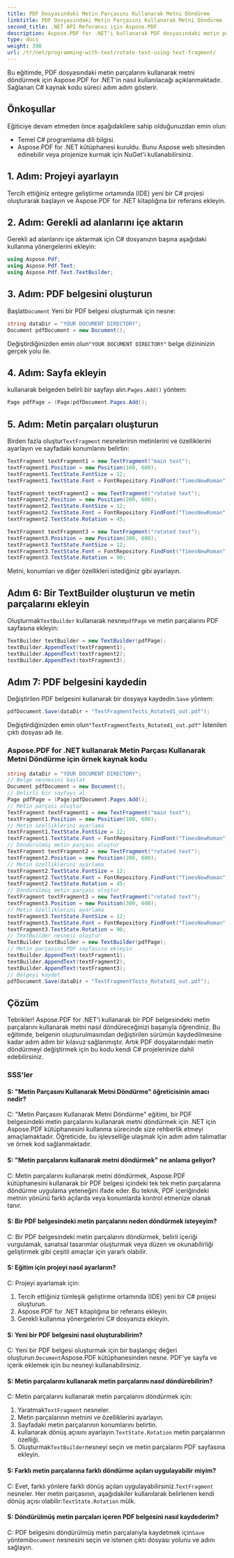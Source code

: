 ```yaml
---
title: PDF Dosyasındaki Metin Parçasını Kullanarak Metni Döndürme
linktitle: PDF Dosyasındaki Metin Parçasını Kullanarak Metni Döndürme
second_title: .NET API Referansı için Aspose.PDF
description: Aspose.PDF for .NET'i kullanarak PDF dosyasındaki metin parçalarını kullanarak metni nasıl döndüreceğinizi öğrenin.
type: docs
weight: 390
url: /tr/net/programming-with-text/rotate-text-using-text-fragment/
---
```

Bu eğitimde, PDF dosyasındaki metin parçalarını kullanarak metni döndürmek için Aspose.PDF for .NET'in nasıl kullanılacağı açıklanmaktadır. Sağlanan C# kaynak kodu süreci adım adım gösterir.

## Önkoşullar

Eğiticiye devam etmeden önce aşağıdakilere sahip olduğunuzdan emin olun:

- Temel C# programlama dili bilgisi.
- Aspose.PDF for .NET kütüphanesi kuruldu. Bunu Aspose web sitesinden edinebilir veya projenize kurmak için NuGet'i kullanabilirsiniz.

## 1. Adım: Projeyi ayarlayın

Tercih ettiğiniz entegre geliştirme ortamında (IDE) yeni bir C# projesi oluşturarak başlayın ve Aspose.PDF for .NET kitaplığına bir referans ekleyin.

## 2. Adım: Gerekli ad alanlarını içe aktarın

Gerekli ad alanlarını içe aktarmak için C# dosyanızın başına aşağıdaki kullanma yönergelerini ekleyin:

```csharp
using Aspose.Pdf;
using Aspose.Pdf.Text;
using Aspose.Pdf.Text.TextBuilder;
```

## 3. Adım: PDF belgesini oluşturun

 Başlat`Document` Yeni bir PDF belgesi oluşturmak için nesne:

```csharp
string dataDir = "YOUR DOCUMENT DIRECTORY";
Document pdfDocument = new Document();
```

 Değiştirdiğinizden emin olun`"YOUR DOCUMENT DIRECTORY"` belge dizininizin gerçek yolu ile.

## 4. Adım: Sayfa ekleyin

 kullanarak belgeden belirli bir sayfayı alın.`Pages.Add()` yöntem:

```csharp
Page pdfPage = (Page)pdfDocument.Pages.Add();
```

## 5. Adım: Metin parçaları oluşturun

 Birden fazla oluştur`TextFragment` nesnelerinin metinlerini ve özelliklerini ayarlayın ve sayfadaki konumlarını belirtin:

```csharp
TextFragment textFragment1 = new TextFragment("main text");
textFragment1.Position = new Position(100, 600);
textFragment1.TextState.FontSize = 12;
textFragment1.TextState.Font = FontRepository.FindFont("TimesNewRoman");

TextFragment textFragment2 = new TextFragment("rotated text");
textFragment2.Position = new Position(200, 600);
textFragment2.TextState.FontSize = 12;
textFragment2.TextState.Font = FontRepository.FindFont("TimesNewRoman");
textFragment2.TextState.Rotation = 45;

TextFragment textFragment3 = new TextFragment("rotated text");
textFragment3.Position = new Position(300, 600);
textFragment3.TextState.FontSize = 12;
textFragment3.TextState.Font = FontRepository.FindFont("TimesNewRoman");
textFragment3.TextState.Rotation = 90;
```

Metni, konumları ve diğer özellikleri istediğiniz gibi ayarlayın.

## Adım 6: Bir TextBuilder oluşturun ve metin parçalarını ekleyin

 Oluşturmak`TextBuilder` kullanarak nesne`pdfPage` ve metin parçalarını PDF sayfasına ekleyin:

```csharp
TextBuilder textBuilder = new TextBuilder(pdfPage);
textBuilder.AppendText(textFragment1);
textBuilder.AppendText(textFragment2);
textBuilder.AppendText(textFragment3);
```

## Adım 7: PDF belgesini kaydedin

 Değiştirilen PDF belgesini kullanarak bir dosyaya kaydedin.`Save` yöntem:

```csharp
pdfDocument.Save(dataDir + "TextFragmentTests_Rotated1_out.pdf");
```

 Değiştirdiğinizden emin olun`"TextFragmentTests_Rotated1_out.pdf"` İstenilen çıktı dosyası adı ile.

### Aspose.PDF for .NET kullanarak Metin Parçası Kullanarak Metni Döndürme için örnek kaynak kodu 
```csharp
string dataDir = "YOUR DOCUMENT DIRECTORY";
// Belge nesnesini başlat
Document pdfDocument = new Document();
// Belirli bir sayfayı al
Page pdfPage = (Page)pdfDocument.Pages.Add();
// Metin parçası oluştur
TextFragment textFragment1 = new TextFragment("main text");
textFragment1.Position = new Position(100, 600);
// Metin özelliklerini ayarlama
textFragment1.TextState.FontSize = 12;
textFragment1.TextState.Font = FontRepository.FindFont("TimesNewRoman");
// Döndürülmüş metin parçası oluştur
TextFragment textFragment2 = new TextFragment("rotated text");
textFragment2.Position = new Position(200, 600);
// Metin özelliklerini ayarlama
textFragment2.TextState.FontSize = 12;
textFragment2.TextState.Font = FontRepository.FindFont("TimesNewRoman");
textFragment2.TextState.Rotation = 45;
// Döndürülmüş metin parçası oluştur
TextFragment textFragment3 = new TextFragment("rotated text");
textFragment3.Position = new Position(300, 600);
// Metin özelliklerini ayarlama
textFragment3.TextState.FontSize = 12;
textFragment3.TextState.Font = FontRepository.FindFont("TimesNewRoman");
textFragment3.TextState.Rotation = 90;
// TextBuilder nesnesi oluştur
TextBuilder textBuilder = new TextBuilder(pdfPage);
// Metin parçasını PDF sayfasına ekleyin
textBuilder.AppendText(textFragment1);
textBuilder.AppendText(textFragment2);
textBuilder.AppendText(textFragment3);
// Belgeyi kaydet
pdfDocument.Save(dataDir + "TextFragmentTests_Rotated1_out.pdf");
```

## Çözüm

Tebrikler! Aspose.PDF for .NET'i kullanarak bir PDF belgesindeki metin parçalarını kullanarak metni nasıl döndüreceğinizi başarıyla öğrendiniz. Bu eğitimde, belgenin oluşturulmasından değiştirilen sürümün kaydedilmesine kadar adım adım bir kılavuz sağlanmıştır. Artık PDF dosyalarındaki metin döndürmeyi değiştirmek için bu kodu kendi C# projelerinize dahil edebilirsiniz.

### SSS'ler

#### S: "Metin Parçasını Kullanarak Metni Döndürme" öğreticisinin amacı nedir?

C: "Metin Parçasını Kullanarak Metni Döndürme" eğitimi, bir PDF belgesindeki metin parçalarını kullanarak metni döndürmek için .NET için Aspose.PDF kütüphanesini kullanma sürecinde size rehberlik etmeyi amaçlamaktadır. Öğreticide, bu işlevselliğe ulaşmak için adım adım talimatlar ve örnek kod sağlanmaktadır.

#### S: "Metin parçalarını kullanarak metni döndürmek" ne anlama geliyor?

C: Metin parçalarını kullanarak metni döndürmek, Aspose.PDF kütüphanesini kullanarak bir PDF belgesi içindeki tek tek metin parçalarına döndürme uygulama yeteneğini ifade eder. Bu teknik, PDF içeriğindeki metnin yönünü farklı açılarda veya konumlarda kontrol etmenize olanak tanır.

#### S: Bir PDF belgesindeki metin parçalarını neden döndürmek isteyeyim?

C: Bir PDF belgesindeki metin parçalarını döndürmek, belirli içeriği vurgulamak, sanatsal tasarımlar oluşturmak veya düzen ve okunabilirliği geliştirmek gibi çeşitli amaçlar için yararlı olabilir.

#### S: Eğitim için projeyi nasıl ayarlarım?

C: Projeyi ayarlamak için:

1. Tercih ettiğiniz tümleşik geliştirme ortamında (IDE) yeni bir C# projesi oluşturun.
2. Aspose.PDF for .NET kitaplığına bir referans ekleyin.
3. Gerekli kullanma yönergelerini C# dosyanıza ekleyin.

#### S: Yeni bir PDF belgesini nasıl oluşturabilirim?

 C: Yeni bir PDF belgesi oluşturmak için bir başlangıç değeri oluşturun.`Document`Aspose.PDF kütüphanesinden nesne. PDF'ye sayfa ve içerik eklemek için bu nesneyi kullanabilirsiniz.

#### S: Metin parçalarını kullanarak metin parçalarını nasıl döndürebilirim?

C: Metin parçalarını kullanarak metin parçalarını döndürmek için:

1.  Yaratmak`TextFragment` nesneler.
2. Metin parçalarının metnini ve özelliklerini ayarlayın.
3. Sayfadaki metin parçalarının konumlarını belirtin.
4.  kullanarak dönüş açısını ayarlayın.`TextState.Rotation` metin parçalarının özelliği.
5.  Oluşturmak`TextBuilder`nesneyi seçin ve metin parçalarını PDF sayfasına ekleyin.

#### S: Farklı metin parçalarına farklı döndürme açıları uygulayabilir miyim?

 C: Evet, farklı yönlere farklı dönüş açıları uygulayabilirsiniz.`TextFragment` nesneler. Her metin parçasının, aşağıdakiler kullanılarak belirlenen kendi dönüş açısı olabilir:`TextState.Rotation` mülk.

#### S: Döndürülmüş metin parçaları içeren PDF belgesini nasıl kaydederim?

 C: PDF belgesini döndürülmüş metin parçalarıyla kaydetmek için`Save` yöntemi`Document` nesnesini seçin ve istenen çıktı dosyası yolunu ve adını sağlayın.